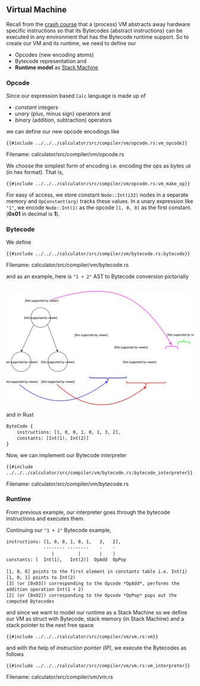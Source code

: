 ## Virtual Machine

Recall from the [crash course](../crash_course.md#virtual-machine-vm) that a (process) VM abstracts away hardware specific instructions so that its Bytecodes (abstract instructions) can be executed in any environment that has the Bytecode runtime support. So to create our VM and its runtime, we need to define our

* Opcodes (new encoding atoms)
* Bytecode representation and
* **Runtime model**  as [Stack Machine](../crash_course.md#stack-machine)

### Opcode

Since our expression based `Calc` language is made up of

* *constant* integers
* *unary* (plus, minus sign) operators and
* *binary* (addition, subtraction) operators

we can define our new opcode encodings like

```rust,ignore
{{#include ../../../calculator/src/compiler/vm/opcode.rs:vm_opcode}}
```
<span class="filename">Filename: calculator/src/compiler/vm/opcode.rs</span>

We choose the simplest form of encoding i.e. encoding the ops as bytes `u8` (in hex format). That is,

```rust,ignore
{{#include ../../../calculator/src/compiler/vm/opcode.rs:vm_make_op}}
```

For easy of access, we store constant `Node::Int(i32)` nodes in a separate memory and `OpConstant(arg)` tracks these values.
In a unary expression like `"1"`, we encode `Node::Int(1)` as the opcode `[1, 0, 0]` as the first constant. (**0x01** in decimal is **1**).

### Bytecode

We define

```rust,ignore
{{#include ../../../calculator/src/compiler/vm/bytecode.rs:bytecode}}
```
<span class="filename">Filename: calculator/src/compiler/vm/bytecode.rs</span>

and as an example, here is `"1 + 2"` AST to Bytecode conversion pictorially

<p align="center">
</br>
    <a href><img alt="ast bytecode" src="../img/ast_bytecode.svg"> </a>
</p>

and in Rust

```rust, ignore
ByteCode {
    instructions: [1, 0, 0, 1, 0, 1, 3, 2],
    constants: [Int(1), Int(2)]
}
```

Now, we can implement our Bytecode interpreter
```rust,ignore
{{#include ../../../calculator/src/compiler/vm/bytecode.rs:bytecode_interpreter}}
```
<span class="filename">Filename: calculator/src/compiler/vm/bytecode.rs</span>

### Runtime

From previous example, our interpreter goes through the bytecode instructions and executes them.

Continuing our `"1 + 2"` Bytecode example,

```text
instructions: [1, 0, 0, 1, 0, 1,   3,   2],
              -------- --------    -    -
                 |         |       |    |
constants: [  Int(1),   Int(2)]  OpAdd  OpPop

[1, 0, 0] points to the first element in constants table i.e. Int(1)
[1, 0, 1] points to Int(2)
[3] (or [0x03]) corresponding to the Opcode *OpAdd*, performs the addition operation Int(1 + 2)
[2] (or [0x02]) corresponding to the Opcode *OpPop* pops out the computed Bytecodes
```

and since we want to model our runtime as a Stack Machine so we define our VM as struct with Bytecode, stack memory (in Stack Machine) and a stack pointer to the next free space

```rust,ignore
{{#include ../../../calculator/src/compiler/vm/vm.rs:vm}}
```

and with the help of *instruction pointer (IP)*, we execute the Bytecodes as follows

```rust,ignore
{{#include ../../../calculator/src/compiler/vm/vm.rs:vm_interpreter}}
```
<span class="filename">Filename: calculator/src/compiler/vm/vm.rs</span>
